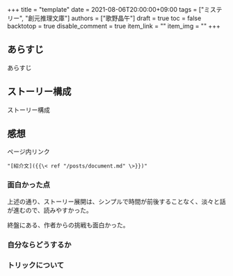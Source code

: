 +++
title = "template"
date = 2021-08-06T20:00:00+09:00
tags = ["ミステリー", "創元推理文庫"]
authors = ["歌野晶午"]
draft = true
toc = false
backtotop = true
disable_comment = true
item_link = ""
item_img = ""
+++


## あらすじ
あらすじ

## ストーリー構成
ストーリー構成

## 感想
ページ内リンク

```
"[紹介文]({{\< ref "/posts/document.md" \>}})"
```

### 面白かった点
上述の通り、ストーリー展開は、シンプルで時間が前後することなく、淡々と話が進むので、読みやすかった。

終盤にある、作者からの挑戦も面白かった。

### 自分ならどうするか


### トリックについて



